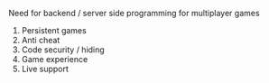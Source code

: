 Need for backend / server side programming for multiplayer games
1. Persistent games
2. Anti cheat
3. Code security / hiding
4. Game experience
5. Live support
